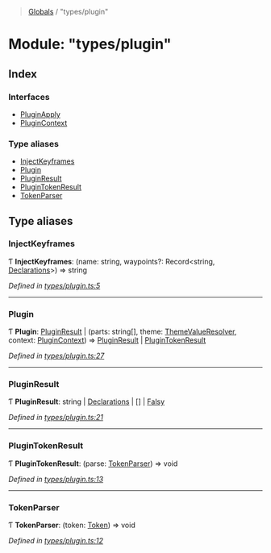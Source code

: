 > [Globals](../README.md) / "types/plugin"

# Module: "types/plugin"

## Index

### Interfaces

* [PluginApply](../interfaces/_types_plugin_.pluginapply.md)
* [PluginContext](../interfaces/_types_plugin_.plugincontext.md)

### Type aliases

* [InjectKeyframes](_types_plugin_.md#injectkeyframes)
* [Plugin](_types_plugin_.md#plugin)
* [PluginResult](_types_plugin_.md#pluginresult)
* [PluginTokenResult](_types_plugin_.md#plugintokenresult)
* [TokenParser](_types_plugin_.md#tokenparser)

## Type aliases

### InjectKeyframes

Ƭ  **InjectKeyframes**: (name: string, waypoints?: Record\<string, [Declarations](_index_.md#declarations)>) => string

*Defined in [types/plugin.ts:5](https://github.com/kenoxa/beamwind/blob/main/packages/beamwind/src/types/plugin.ts#L5)*

___

### Plugin

Ƭ  **Plugin**: [PluginResult](_types_plugin_.md#pluginresult) \| (parts: string[], theme: [ThemeValueResolver](_index_.md#themevalueresolver), context: [PluginContext](../interfaces/_index_.plugincontext.md)) => [PluginResult](_types_plugin_.md#pluginresult) \| [PluginTokenResult](_types_plugin_.md#plugintokenresult)

*Defined in [types/plugin.ts:27](https://github.com/kenoxa/beamwind/blob/main/packages/beamwind/src/types/plugin.ts#L27)*

___

### PluginResult

Ƭ  **PluginResult**: string \| [Declarations](_index_.md#declarations) \| [] \| [Falsy](_index_.md#falsy)

*Defined in [types/plugin.ts:21](https://github.com/kenoxa/beamwind/blob/main/packages/beamwind/src/types/plugin.ts#L21)*

___

### PluginTokenResult

Ƭ  **PluginTokenResult**: (parse: [TokenParser](_types_plugin_.md#tokenparser)) => void

*Defined in [types/plugin.ts:13](https://github.com/kenoxa/beamwind/blob/main/packages/beamwind/src/types/plugin.ts#L13)*

___

### TokenParser

Ƭ  **TokenParser**: (token: [Token](_index_.md#token)) => void

*Defined in [types/plugin.ts:12](https://github.com/kenoxa/beamwind/blob/main/packages/beamwind/src/types/plugin.ts#L12)*
